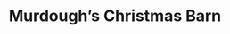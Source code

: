 ---
title: "Murdough’s Christmas Barn"
url: /robesonia/murdoughs-christmas-barn/
shop: Allgemein
---